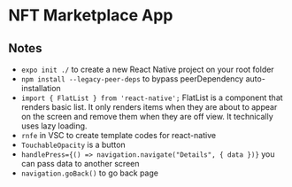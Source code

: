 # NFT Marketplace App

## Notes
- `expo init ./` to create a new React Native project on your root folder
- `npm install --legacy-peer-deps` to bypass peerDependency auto-installation
- `import { FlatList } from 'react-native';` FlatList is a component that renders basic list.  It only renders items when they are about to appear on the screen and remove them when they are off view.  It technically uses lazy loading.
- `rnfe` in VSC to create template codes for react-native
-  `TouchableOpacity` is a button
- `handlePress={() => navigation.navigate("Details", { data })}` you can pass data to another screen
- `navigation.goBack()` to go back page